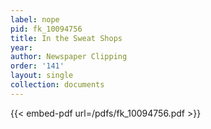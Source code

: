 ```yaml
---
label: nope
pid: fk_10094756
title: In the Sweat Shops
year:
author: Newspaper Clipping
order: '141'
layout: single
collection: documents
---
```



{{< embed-pdf url=/pdfs/fk_10094756.pdf >}}
